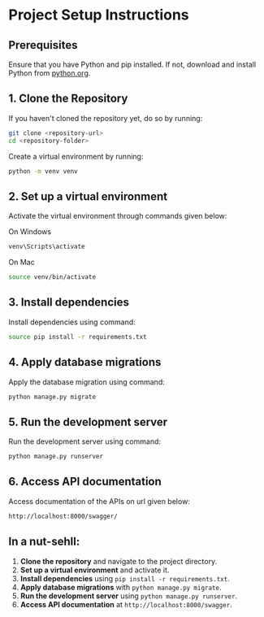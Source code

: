 # Project Setup Instructions

## Prerequisites

Ensure that you have Python and pip installed. If not, download and install Python from [python.org](https://www.python.org/).

## 1. Clone the Repository

If you haven't cloned the repository yet, do so by running:

```bash
git clone <repository-url>
cd <repository-folder>
```

Create a virtual environment by running:

```bash
python -m venv venv

```

## 2. Set up a virtual environment

Activate the virtual environment through commands given below:

On Windows

```bash
venv\Scripts\activate

```

On Mac

```bash
source venv/bin/activate
```

## 3. Install dependencies

Install dependencies using command:

```bash
source pip install -r requirements.txt
```

## 4. Apply database migrations

Apply the database migration using command:

```bash
python manage.py migrate
```

## 5. Run the development server

Run the development server using command:

```bash
python manage.py runserver
```

## 6. Access API documentation

Access documentation of the APIs on url given below:

```bash
http://localhost:8000/swagger/
```

## In a nut-sehll:

1. **Clone the repository** and navigate to the project directory.
2. **Set up a virtual environment** and activate it.
3. **Install dependencies** using `pip install -r requirements.txt`.
4. **Apply database migrations** with `python manage.py migrate`.
5. **Run the development server** using `python manage.py runserver`.
6. **Access API documentation** at `http://localhost:8000/swagger`.
